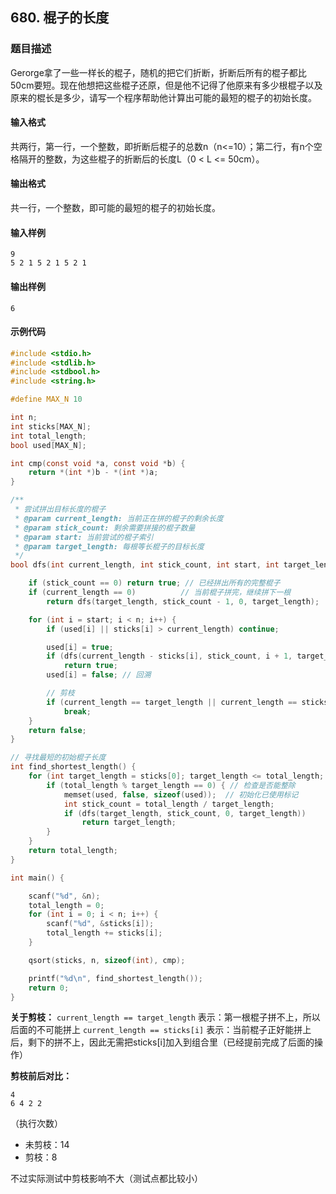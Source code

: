 ## 680. 棍子的长度

### 题目描述

Gerorge拿了一些一样长的棍子，随机的把它们折断，折断后所有的棍子都比50cm要短。现在他想把这些棍子还原，但是他不记得了他原来有多少根棍子以及原来的棍长是多少，请写一个程序帮助他计算出可能的最短的棍子的初始长度。

#### 输入格式

共两行，第一行，一个整数，即折断后棍子的总数n（n<=10）；第二行，有n个空格隔开的整数，为这些棍子的折断后的长度L（0 < L <= 50cm）。

#### 输出格式

共一行，一个整数，即可能的最短的棍子的初始长度。

#### 输入样例

```
9
5 2 1 5 2 1 5 2 1
```

#### 输出样例

```
6
```

#### 示例代码

```c
#include <stdio.h>
#include <stdlib.h>
#include <stdbool.h>
#include <string.h>

#define MAX_N 10

int n;
int sticks[MAX_N];
int total_length;
bool used[MAX_N];

int cmp(const void *a, const void *b) {
    return *(int *)b - *(int *)a;
}

/**
 * 尝试拼出目标长度的棍子
 * @param current_length: 当前正在拼的棍子的剩余长度
 * @param stick_count: 剩余需要拼接的棍子数量
 * @param start: 当前尝试的棍子索引
 * @param target_length: 每根等长棍子的目标长度
 */
bool dfs(int current_length, int stick_count, int start, int target_length) {

    if (stick_count == 0) return true; // 已经拼出所有的完整棍子
    if (current_length == 0)          // 当前棍子拼完，继续拼下一根
        return dfs(target_length, stick_count - 1, 0, target_length);

    for (int i = start; i < n; i++) {
        if (used[i] || sticks[i] > current_length) continue;

        used[i] = true;
        if (dfs(current_length - sticks[i], stick_count, i + 1, target_length))
            return true;
        used[i] = false; // 回溯

        // 剪枝
        if (current_length == target_length || current_length == sticks[i])
            break;
    }
    return false;
}

// 寻找最短的初始棍子长度
int find_shortest_length() {
    for (int target_length = sticks[0]; target_length <= total_length; target_length++) {
        if (total_length % target_length == 0) { // 检查是否能整除
            memset(used, false, sizeof(used));  // 初始化已使用标记
            int stick_count = total_length / target_length;
            if (dfs(target_length, stick_count, 0, target_length))
                return target_length;
        }
    }
    return total_length;
}

int main() {

    scanf("%d", &n);
    total_length = 0;
    for (int i = 0; i < n; i++) {
        scanf("%d", &sticks[i]);
        total_length += sticks[i];
    }

    qsort(sticks, n, sizeof(int), cmp);

    printf("%d\n", find_shortest_length());
    return 0;
}
```

**关于剪枝：**
`current_length == target_length` 表示：第一根棍子拼不上，所以后面的不可能拼上
`current_length == sticks[i]` 表示：当前棍子正好能拼上后，剩下的拼不上，因此无需把sticks[i]加入到组合里（已经提前完成了后面的操作）

**剪枝前后对比：**
```
4
6 4 2 2
```
（执行次数）
- 未剪枝：14
- 剪枝：8

不过实际测试中剪枝影响不大（测试点都比较小）